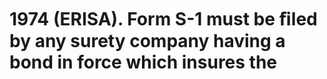 # 1974 (ERISA). Form S-1 must be ﬁled by any surety company having a bond in force which insures the